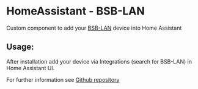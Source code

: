# HomeAssistant - BSB-LAN

Custom component to add your [BSB-LAN](https://github.com/fredlcore/BSB-LAN) device into Home Assistant

## Usage:

After installation add your device via Integrations (search for BSB-LAN) in Home Assistant UI.

For further information see [Github repository](https://github.com/FlorianLaunay/HomeAssistant-BSB-LAN)
